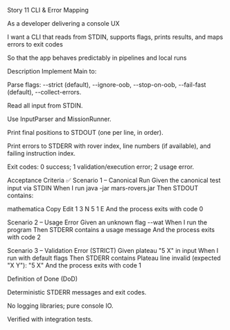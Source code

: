 Story 11
CLI & Error Mapping

As a
developer delivering a console UX

I want
a CLI that reads from STDIN, supports flags, prints results, and maps errors to exit codes

So that
the app behaves predictably in pipelines and local runs

Description
Implement Main to:

Parse flags: --strict (default), --ignore-oob, --stop-on-oob, --fail-fast (default), --collect-errors.

Read all input from STDIN.

Use InputParser and MissionRunner.

Print final positions to STDOUT (one per line, in order).

Print errors to STDERR with rover index, line numbers (if available), and failing instruction index.

Exit codes: 0 success; 1 validation/execution error; 2 usage error.

Acceptance Criteria ✅
Scenario 1 – Canonical Run
Given the canonical test input via STDIN
When I run java -jar mars-rovers.jar
Then STDOUT contains:

mathematica
Copy
Edit
1 3 N
5 1 E
And the process exits with code 0

Scenario 2 – Usage Error
Given an unknown flag --wat
When I run the program
Then STDERR contains a usage message
And the process exits with code 2

Scenario 3 – Validation Error (STRICT)
Given plateau "5 X" in input
When I run with default flags
Then STDERR contains Plateau line invalid (expected "X Y"): "5 X"
And the process exits with code 1

Definition of Done (DoD)

Deterministic STDERR messages and exit codes.

No logging libraries; pure console IO.

Verified with integration tests.